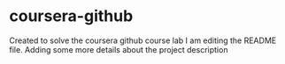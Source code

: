 # coursera-github
Created to solve the coursera github course lab
I am editing the README file. Adding some more details about the project description
